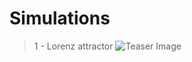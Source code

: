 # Simulations
> 1 - Lorenz attractor
![Teaser Image](https://github.com/tarundhurwe/Simulations/images/lorenzRes.jpeg)
